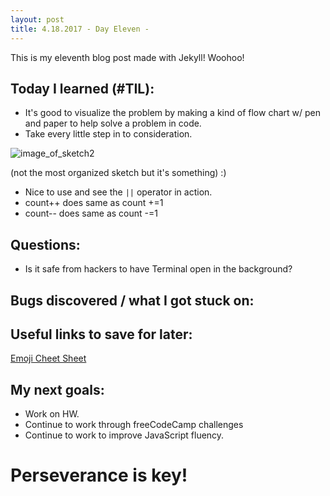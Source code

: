 ```yaml
---
layout: post
title: 4.18.2017 - Day Eleven - 
---
```


This is my eleventh blog post made with Jekyll! Woohoo! 

## Today I learned (#TIL):   

- It's good to visualize the problem by making a kind of flow chart w/ pen and paper to help solve a problem in code.
- Take every little step in to consideration.

![image_of_sketch2](https://r7uaz0n.github.io/images/sketch2.jpg)

(not the most organized sketch but it's something) :)

- Nice to use and see the ```||``` operator in action.
- count++ does same as count +=1
- count-- does same as count -=1


## Questions:

- Is it safe from hackers to have Terminal open in the background?   


## Bugs discovered / what I got stuck on:



## Useful links to save for later:

[Emoji Cheet Sheet](https://www.webpagefx.com/tools/emoji-cheat-sheet/)


## My next goals:

- Work on HW.
- Continue to work through freeCodeCamp challenges
- Continue to work to improve JavaScript fluency. 


# Perseverance is key!







